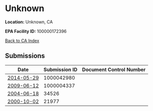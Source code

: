 # Unknown

**Location:** Unknown, CA

**EPA Facility ID:** 100000172396

[Back to CA Index](../../index.md)

## Submissions

| Date | Submission ID | Document Control Number |
|------|--------------|-------------------------|
| [2014-05-29](submissions/1000042980.md) | 1000042980 |  |
| [2009-06-12](submissions/1000004337.md) | 1000004337 |  |
| [2004-06-18](submissions/34526.md) | 34526 |  |
| [2000-10-02](submissions/21977.md) | 21977 |  |
